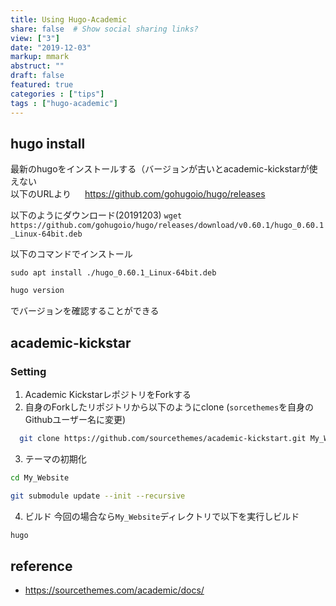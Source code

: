 ```yaml
---
title: Using Hugo-Academic
share: false  # Show social sharing links?
view: ["3"]
date: "2019-12-03"
markup: mmark
abstruct: ""
draft: false
featured: true
categories : ["tips"]
tags : ["hugo-academic"]
---
```

## hugo install

最新のhugoをインストールする（バージョンが古いとacademic-kickstarが使えない  
以下のURLより 
　 https://github.com/gohugoio/hugo/releases  

以下のようにダウンロード(20191203)
`wget https://github.com/gohugoio/hugo/releases/download/v0.60.1/hugo_0.60.1_Linux-64bit.deb`

以下のコマンドでインストール
```
sudo apt install ./hugo_0.60.1_Linux-64bit.deb
```
  
```sh
hugo version
```  
でバージョンを確認することができる

## academic-kickstar

### Setting

1. Academic KickstarレポジトリをForkする
2. 自身のForkしたリポジトリから以下のようにclone (`sorcethemes`を自身のGithubユーザー名に変更) 
```sh 
  git clone https://github.com/sourcethemes/academic-kickstart.git My_Website
```

3. テーマの初期化  
```sh
cd My_Website 
```  
```sh
git submodule update --init --recursive
```

4. ビルド
今回の場合なら`My_Website`ディレクトリで以下を実行しビルド
```sh
hugo
```

## reference
- https://sourcethemes.com/academic/docs/
